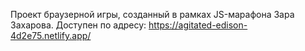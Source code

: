 Проект браузерной игры, созданный в рамках JS-марафона Зара Захарова.
Доступен по адресу: https://agitated-edison-4d2e75.netlify.app/
